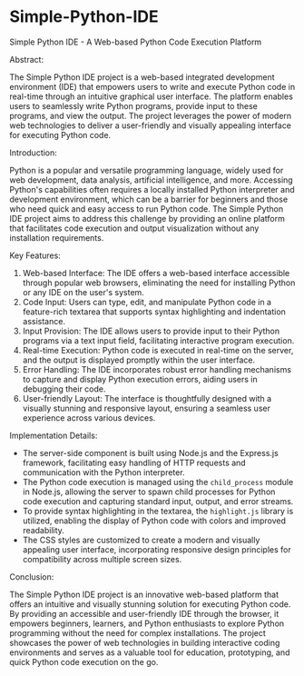 # Simple-Python-IDE
Simple Python IDE - A Web-based Python Code Execution Platform

Abstract:

The Simple Python IDE project is a web-based integrated development environment (IDE) that empowers users to write and execute Python code in real-time through an intuitive graphical user interface. The platform enables users to seamlessly write Python programs, provide input to these programs, and view the output. The project leverages the power of modern web technologies to deliver a user-friendly and visually appealing interface for executing Python code.

Introduction:

Python is a popular and versatile programming language, widely used for web development, data analysis, artificial intelligence, and more. Accessing Python's capabilities often requires a locally installed Python interpreter and development environment, which can be a barrier for beginners and those who need quick and easy access to run Python code. The Simple Python IDE project aims to address this challenge by providing an online platform that facilitates code execution and output visualization without any installation requirements.

Key Features:
1. Web-based Interface: The IDE offers a web-based interface accessible through popular web browsers, eliminating the need for installing Python or any IDE on the user's system.
2. Code Input: Users can type, edit, and manipulate Python code in a feature-rich textarea that supports syntax highlighting and indentation assistance.
3. Input Provision: The IDE allows users to provide input to their Python programs via a text input field, facilitating interactive program execution.
4. Real-time Execution: Python code is executed in real-time on the server, and the output is displayed promptly within the user interface.
5. Error Handling: The IDE incorporates robust error handling mechanisms to capture and display Python execution errors, aiding users in debugging their code.
6. User-friendly Layout: The interface is thoughtfully designed with a visually stunning and responsive layout, ensuring a seamless user experience across various devices.

Implementation Details:
- The server-side component is built using Node.js and the Express.js framework, facilitating easy handling of HTTP requests and communication with the Python interpreter.
- The Python code execution is managed using the `child_process` module in Node.js, allowing the server to spawn child processes for Python code execution and capturing standard input, output, and error streams.
- To provide syntax highlighting in the textarea, the `highlight.js` library is utilized, enabling the display of Python code with colors and improved readability.
- The CSS styles are customized to create a modern and visually appealing user interface, incorporating responsive design principles for compatibility across multiple screen sizes.

Conclusion:

The Simple Python IDE project is an innovative web-based platform that offers an intuitive and visually stunning solution for executing Python code. By providing an accessible and user-friendly IDE through the browser, it empowers beginners, learners, and Python enthusiasts to explore Python programming without the need for complex installations. The project showcases the power of web technologies in building interactive coding environments and serves as a valuable tool for education, prototyping, and quick Python code execution on the go.
